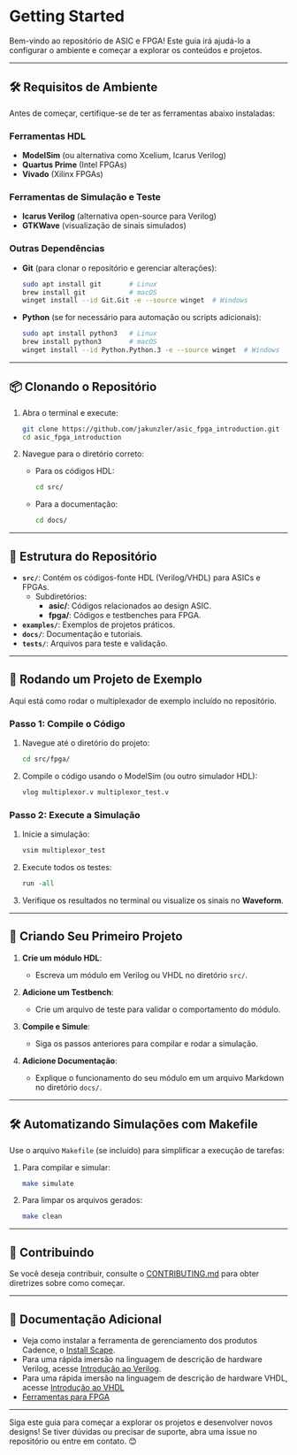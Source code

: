 # Getting Started

Bem-vindo ao repositório de ASIC e FPGA! Este guia irá ajudá-lo a configurar o ambiente e começar a explorar os conteúdos e projetos.

---

## 🛠️ Requisitos de Ambiente

Antes de começar, certifique-se de ter as ferramentas abaixo instaladas:

### Ferramentas HDL

- **ModelSim** (ou alternativa como Xcelium, Icarus Verilog)
- **Quartus Prime** (Intel FPGAs)
- **Vivado** (Xilinx FPGAs)

### Ferramentas de Simulação e Teste

- **Icarus Verilog** (alternativa open-source para Verilog)
- **GTKWave** (visualização de sinais simulados)

### Outras Dependências

- **Git** (para clonar o repositório e gerenciar alterações):

  ```bash
  sudo apt install git       # Linux
  brew install git           # macOS
  winget install --id Git.Git -e --source winget  # Windows
  ```

- **Python** (se for necessário para automação ou scripts adicionais):

  ```bash
  sudo apt install python3   # Linux
  brew install python3       # macOS
  winget install --id Python.Python.3 -e --source winget  # Windows
  ```

---

## 📦 Clonando o Repositório

1. Abra o terminal e execute:

   ```bash
   git clone https://github.com/jakunzler/asic_fpga_introduction.git
   cd asic_fpga_introduction
   ```

2. Navegue para o diretório correto:
   - Para os códigos HDL:

     ```bash
     cd src/
     ```

   - Para a documentação:

     ```bash
     cd docs/
     ```

---

## 📘 Estrutura do Repositório

- **`src/`**: Contém os códigos-fonte HDL (Verilog/VHDL) para ASICs e FPGAs.
  - Subdiretórios:
    - **asic/**: Códigos relacionados ao design ASIC.
    - **fpga/**: Códigos e testbenches para FPGA.
- **`examples/`**: Exemplos de projetos práticos.
- **`docs/`**: Documentação e tutoriais.
- **`tests/`**: Arquivos para teste e validação.

---

## 🚀 Rodando um Projeto de Exemplo

Aqui está como rodar o multiplexador de exemplo incluído no repositório.

### **Passo 1: Compile o Código**

1. Navegue até o diretório do projeto:

   ```bash
   cd src/fpga/
   ```

2. Compile o código usando o ModelSim (ou outro simulador HDL):

   ```bash
   vlog multiplexor.v multiplexor_test.v
   ```

### **Passo 2: Execute a Simulação**

1. Inicie a simulação:

   ```bash
   vsim multiplexor_test
   ```

2. Execute todos os testes:

   ```tcl
   run -all
   ```

3. Verifique os resultados no terminal ou visualize os sinais no **Waveform**.

---

## 📝 Criando Seu Primeiro Projeto

1. **Crie um módulo HDL**:
   - Escreva um módulo em Verilog ou VHDL no diretório `src/`.

2. **Adicione um Testbench**:
   - Crie um arquivo de teste para validar o comportamento do módulo.

3. **Compile e Simule**:
   - Siga os passos anteriores para compilar e rodar a simulação.

4. **Adicione Documentação**:
   - Explique o funcionamento do seu módulo em um arquivo Markdown no diretório `docs/`.

---

## 🛠️ Automatizando Simulações com Makefile

Use o arquivo `Makefile` (se incluído) para simplificar a execução de tarefas:

1. Para compilar e simular:

   ```bash
   make simulate
   ```

2. Para limpar os arquivos gerados:

   ```bash
   make clean
   ```

---

## 🤝 Contribuindo

Se você deseja contribuir, consulte o [CONTRIBUTING.md](CONTRIBUTING.md) para obter diretrizes sobre como começar.

---

## 📄 Documentação Adicional

- Veja como instalar a ferramenta de gerenciamento dos produtos Cadence, o [Install Scape](./install_scape_xcelium_cadence.md).
- Para uma rápida imersão na linguagem de descrição de hardware Verilog, acesse [Introdução ao Verilog](./roadmap_to_verilog.md).
- Para uma rápida imersão na linguagem de descrição de hardware VHDL, acesse [Introdução ao VHDL](./roadmap_to_vhdl.md)
- [Ferramentas para FPGA](../references/fpga-tools.md)

---

Siga este guia para começar a explorar os projetos e desenvolver novos designs! Se tiver dúvidas ou precisar de suporte, abra uma issue no repositório ou entre em contato. 😊
